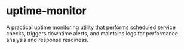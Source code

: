 # uptime-monitor
A practical uptime monitoring utility that performs scheduled service checks, triggers downtime alerts, and maintains logs for performance analysis and response readiness.
